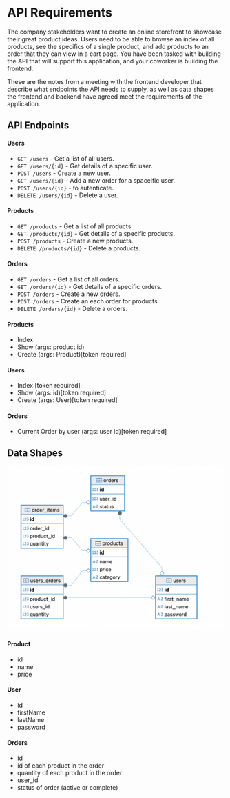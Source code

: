 # API Requirements

The company stakeholders want to create an online storefront to showcase their great product ideas. Users need to be able to browse an index of all products, see the specifics of a single product, and add products to an order that they can view in a cart page. You have been tasked with building the API that will support this application, and your coworker is building the frontend.

These are the notes from a meeting with the frontend developer that describe what endpoints the API needs to supply, as well as data shapes the frontend and backend have agreed meet the requirements of the application.

## API Endpoints

#### Users

- `GET /users` - Get a list of all users.
- `GET /users/{id}` - Get details of a specific user.
- `POST /users` - Create a new user.
- `GET /users/{id}` - Add a new order for a spaceific user.
- `POST /users/{id}` - to autenticate.
- `DELETE /users/{id}` - Delete a user.

#### Products

- `GET /products` - Get a list of all products.
- `GET /products/{id}` - Get details of a specific products.
- `POST /products` - Create a new products.
- `DELETE /products/{id}` - Delete a products.

#### Orders

- `GET /orders` - Get a list of all orders.
- `GET /orders/{id}` - Get details of a specific orders.
- `POST /orders` - Create a new orders.
- `POST /orders` - Create an each order for products.
- `DELETE /orders/{id}` - Delete a orders.

#### Products

- Index
- Show (args: product id)
- Create (args: Product)[token required]

#### Users

- Index [token required]
- Show (args: id)[token required]
- Create (args: User)[token required]

#### Orders

- Current Order by user (args: user id)[token required]

## Data Shapes

![ER Diagram](src/assets/ER.png)

#### Product

- id
- name
- price

#### User

- id
- firstName
- lastName
- password

#### Orders

- id
- id of each product in the order
- quantity of each product in the order
- user_id
- status of order (active or complete)
